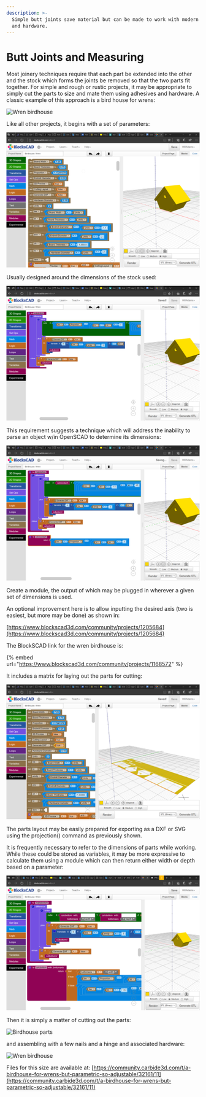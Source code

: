 ```yaml
---
description: >-
  Simple butt joints save material but can be made to work with modern adhesives
  and hardware.
---
```


# Butt Joints and Measuring

Most joinery techniques require that each part be extended into the other and the stock which forms the joints be removed so that the two parts fit together. For simple and rough or rustic projects, it may be appropriate to simply cut the parts to size and mate them using adhesives and hardware. A classic example of this approach is a bird house for wrens:

![Wren birdhouse](<.gitbook/assets/birdhouse\_-wren (1).jpg>)

Like all other projects, it begins with a set of parameters:

![Wren birdhouse: parameters](<.gitbook/assets/image (69).png>)

Usually designed around the dimensions of the stock used:

![Wren birdhouse: calculated dimensions](<.gitbook/assets/image (68) (1).png>)

This requirement suggests a technique which will address the inability to parse an object w/in OpenSCAD to determine its dimensions:

![Wren birdhouse: module for calculating dimensions](<.gitbook/assets/image (71).png>)

Create a module, the output of which may be plugged in wherever a given set of dimensions is used.

An optional improvement here is to allow inputting the desired axis (two is easiest, but more may be done) as shown in:

[https://www.blockscad3d.com/community/projects/1205684](https://www.blockscad3d.com/community/projects/1205684)

The BlockSCAD link for the wren birdhouse is:

{% embed url="https://www.blockscad3d.com/community/projects/1168572" %}

It includes a matrix for laying out the parts for cutting:

![Wren birdhouse: parts for cutting](<.gitbook/assets/image (70).png>)

The parts layout may be easily prepared for exporting as a DXF or SVG using the projection() command as previously shown.

It is frequently necessary to refer to the dimensions of parts while working. While these could be stored as variables, it may be more expressive to calculate them using a module which can then return either width or depth based on a parameter:

![Dimension calculation using a module](<.gitbook/assets/image (72).png>)

Then it is simply a matter of cutting out the parts:

![Birdhouse parts](.gitbook/assets/20210526\_163408.jpg)

and assembling with a few nails and a hinge and associated hardware:

![Wren birdhouse](.gitbook/assets/win\_20210528\_14\_05\_13\_pro.jpg)

Files for this size are available at: [https://community.carbide3d.com/t/a-birdhouse-for-wrens-but-parametric-so-adjustable/32161/11](https://community.carbide3d.com/t/a-birdhouse-for-wrens-but-parametric-so-adjustable/32161/11)
